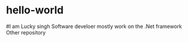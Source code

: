 # hello-world
#I am Lucky singh Software develoer mostly work on the .Net framework
Other repository
